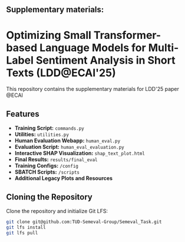 ## Supplementary materials: 

# Optimizing Small Transformer-based Language Models for Multi-Label Sentiment Analysis in Short Texts (LDD@ECAI'25)

This repository contains the supplementary materials for LDD'25 paper @ECAI

## Features
- **Training Script:** `commands.py`
- **Utilities:** `utilities.py`
- **Human Evaluation Webapp:** `human_eval.py`
- **Evaluation Script:** `human_eval_evaluation.py`
- **Interactive SHAP Visualization:** `shap_text_plot.html`
- **Final Results:** `results/final_eval`
- **Training Configs:** `/config`
- **SBATCH Scripts:** `/scripts`
- **Additional Legacy Plots and Resources**

## Cloning the Repository

Clone the repository and initialize Git LFS:
```bash
git clone git@github.com:TUD-Semeval-Group/Semeval_Task.git
git lfs install
git lfs pull
```
